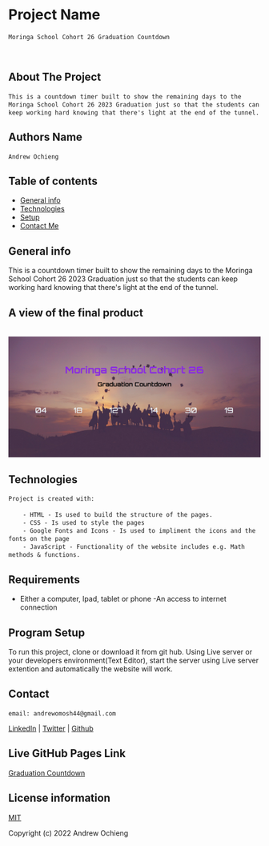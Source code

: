 # Project Name 
    Moringa School Cohort 26 Graduation Countdown

<br>

## About The Project

    This is a countdown timer built to show the remaining days to the Moringa School Cohort 26 2023 Graduation just so that the students can keep working hard knowing that there's light at the end of the tunnel.



## Authors Name

    Andrew Ochieng


## Table of contents

- [General info](#general-info)
- [Technologies](#technologies)
- [Setup](#setup)
- [Contact Me](#contact)

## General info

This is a countdown timer built to show the remaining days to the Moringa School Cohort 26 2023 Graduation just so that the students can keep working hard knowing that there's light at the end of the tunnel.



## A view of the final product
<br>


<img src="./graduation-countdown.png" width="800px"/>

<br>

## Technologies

    Project is created with:

        - HTML - Is used to build the structure of the pages.
        - CSS - Is used to style the pages
        - Google Fonts and Icons - Is used to impliment the icons and the fonts on the page
        - JavaScript - Functionality of the website includes e.g. Math methods & functions.

## Requirements

- Either a computer, Ipad, tablet or phone -An access to internet connection

## Program Setup

To run this project, clone or download it from git hub. Using Live server or your developers environment(Text Editor), start the server using Live server extention and automatically the website will work.


## Contact

    email: andrewomosh44@gmail.com

[LinkedIn](https://www.linkedin.com/in/andrew-ochieng-00b076180/) | 
[Twitter](https://twitter.com/drew_omosh) | 
[Github](https://github.com/Andrew-Ochieng)


## Live GitHub Pages Link

[Graduation Countdown](https://andrew-ochieng.github.io/Graduation-Countdown/)



## License information

[MIT](LICENCE)

Copyright (c) 2022 Andrew Ochieng
